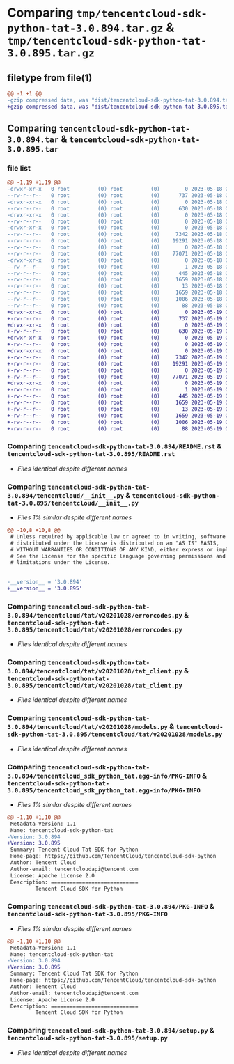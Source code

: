 # Comparing `tmp/tencentcloud-sdk-python-tat-3.0.894.tar.gz` & `tmp/tencentcloud-sdk-python-tat-3.0.895.tar.gz`

## filetype from file(1)

```diff
@@ -1 +1 @@
-gzip compressed data, was "dist/tencentcloud-sdk-python-tat-3.0.894.tar", last modified: Thu May 18 00:36:40 2023, max compression
+gzip compressed data, was "dist/tencentcloud-sdk-python-tat-3.0.895.tar", last modified: Fri May 19 03:00:02 2023, max compression
```

## Comparing `tencentcloud-sdk-python-tat-3.0.894.tar` & `tencentcloud-sdk-python-tat-3.0.895.tar`

### file list

```diff
@@ -1,19 +1,19 @@
-drwxr-xr-x   0 root         (0) root         (0)        0 2023-05-18 00:36:40.000000 tencentcloud-sdk-python-tat-3.0.894/
--rw-r--r--   0 root         (0) root         (0)      737 2023-05-18 00:36:40.000000 tencentcloud-sdk-python-tat-3.0.894/README.rst
-drwxr-xr-x   0 root         (0) root         (0)        0 2023-05-18 00:36:40.000000 tencentcloud-sdk-python-tat-3.0.894/tencentcloud/
--rw-r--r--   0 root         (0) root         (0)      630 2023-05-18 00:36:40.000000 tencentcloud-sdk-python-tat-3.0.894/tencentcloud/__init__.py
-drwxr-xr-x   0 root         (0) root         (0)        0 2023-05-18 00:36:40.000000 tencentcloud-sdk-python-tat-3.0.894/tencentcloud/tat/
--rw-r--r--   0 root         (0) root         (0)        0 2023-05-18 00:36:40.000000 tencentcloud-sdk-python-tat-3.0.894/tencentcloud/tat/__init__.py
-drwxr-xr-x   0 root         (0) root         (0)        0 2023-05-18 00:36:40.000000 tencentcloud-sdk-python-tat-3.0.894/tencentcloud/tat/v20201028/
--rw-r--r--   0 root         (0) root         (0)     7342 2023-05-18 00:36:40.000000 tencentcloud-sdk-python-tat-3.0.894/tencentcloud/tat/v20201028/errorcodes.py
--rw-r--r--   0 root         (0) root         (0)    19291 2023-05-18 00:36:40.000000 tencentcloud-sdk-python-tat-3.0.894/tencentcloud/tat/v20201028/tat_client.py
--rw-r--r--   0 root         (0) root         (0)        0 2023-05-18 00:36:40.000000 tencentcloud-sdk-python-tat-3.0.894/tencentcloud/tat/v20201028/__init__.py
--rw-r--r--   0 root         (0) root         (0)    77071 2023-05-18 00:36:40.000000 tencentcloud-sdk-python-tat-3.0.894/tencentcloud/tat/v20201028/models.py
-drwxr-xr-x   0 root         (0) root         (0)        0 2023-05-18 00:36:40.000000 tencentcloud-sdk-python-tat-3.0.894/tencentcloud_sdk_python_tat.egg-info/
--rw-r--r--   0 root         (0) root         (0)        1 2023-05-18 00:36:40.000000 tencentcloud-sdk-python-tat-3.0.894/tencentcloud_sdk_python_tat.egg-info/dependency_links.txt
--rw-r--r--   0 root         (0) root         (0)      445 2023-05-18 00:36:40.000000 tencentcloud-sdk-python-tat-3.0.894/tencentcloud_sdk_python_tat.egg-info/SOURCES.txt
--rw-r--r--   0 root         (0) root         (0)     1659 2023-05-18 00:36:40.000000 tencentcloud-sdk-python-tat-3.0.894/tencentcloud_sdk_python_tat.egg-info/PKG-INFO
--rw-r--r--   0 root         (0) root         (0)       13 2023-05-18 00:36:40.000000 tencentcloud-sdk-python-tat-3.0.894/tencentcloud_sdk_python_tat.egg-info/top_level.txt
--rw-r--r--   0 root         (0) root         (0)     1659 2023-05-18 00:36:40.000000 tencentcloud-sdk-python-tat-3.0.894/PKG-INFO
--rw-r--r--   0 root         (0) root         (0)     1006 2023-05-18 00:36:40.000000 tencentcloud-sdk-python-tat-3.0.894/setup.py
--rw-r--r--   0 root         (0) root         (0)       88 2023-05-18 00:36:40.000000 tencentcloud-sdk-python-tat-3.0.894/setup.cfg
+drwxr-xr-x   0 root         (0) root         (0)        0 2023-05-19 03:00:02.000000 tencentcloud-sdk-python-tat-3.0.895/
+-rw-r--r--   0 root         (0) root         (0)      737 2023-05-19 03:00:02.000000 tencentcloud-sdk-python-tat-3.0.895/README.rst
+drwxr-xr-x   0 root         (0) root         (0)        0 2023-05-19 03:00:02.000000 tencentcloud-sdk-python-tat-3.0.895/tencentcloud/
+-rw-r--r--   0 root         (0) root         (0)      630 2023-05-19 03:00:02.000000 tencentcloud-sdk-python-tat-3.0.895/tencentcloud/__init__.py
+drwxr-xr-x   0 root         (0) root         (0)        0 2023-05-19 03:00:02.000000 tencentcloud-sdk-python-tat-3.0.895/tencentcloud/tat/
+-rw-r--r--   0 root         (0) root         (0)        0 2023-05-19 03:00:02.000000 tencentcloud-sdk-python-tat-3.0.895/tencentcloud/tat/__init__.py
+drwxr-xr-x   0 root         (0) root         (0)        0 2023-05-19 03:00:02.000000 tencentcloud-sdk-python-tat-3.0.895/tencentcloud/tat/v20201028/
+-rw-r--r--   0 root         (0) root         (0)     7342 2023-05-19 03:00:02.000000 tencentcloud-sdk-python-tat-3.0.895/tencentcloud/tat/v20201028/errorcodes.py
+-rw-r--r--   0 root         (0) root         (0)    19291 2023-05-19 03:00:02.000000 tencentcloud-sdk-python-tat-3.0.895/tencentcloud/tat/v20201028/tat_client.py
+-rw-r--r--   0 root         (0) root         (0)        0 2023-05-19 03:00:02.000000 tencentcloud-sdk-python-tat-3.0.895/tencentcloud/tat/v20201028/__init__.py
+-rw-r--r--   0 root         (0) root         (0)    77071 2023-05-19 03:00:02.000000 tencentcloud-sdk-python-tat-3.0.895/tencentcloud/tat/v20201028/models.py
+drwxr-xr-x   0 root         (0) root         (0)        0 2023-05-19 03:00:02.000000 tencentcloud-sdk-python-tat-3.0.895/tencentcloud_sdk_python_tat.egg-info/
+-rw-r--r--   0 root         (0) root         (0)        1 2023-05-19 03:00:02.000000 tencentcloud-sdk-python-tat-3.0.895/tencentcloud_sdk_python_tat.egg-info/dependency_links.txt
+-rw-r--r--   0 root         (0) root         (0)      445 2023-05-19 03:00:02.000000 tencentcloud-sdk-python-tat-3.0.895/tencentcloud_sdk_python_tat.egg-info/SOURCES.txt
+-rw-r--r--   0 root         (0) root         (0)     1659 2023-05-19 03:00:02.000000 tencentcloud-sdk-python-tat-3.0.895/tencentcloud_sdk_python_tat.egg-info/PKG-INFO
+-rw-r--r--   0 root         (0) root         (0)       13 2023-05-19 03:00:02.000000 tencentcloud-sdk-python-tat-3.0.895/tencentcloud_sdk_python_tat.egg-info/top_level.txt
+-rw-r--r--   0 root         (0) root         (0)     1659 2023-05-19 03:00:02.000000 tencentcloud-sdk-python-tat-3.0.895/PKG-INFO
+-rw-r--r--   0 root         (0) root         (0)     1006 2023-05-19 03:00:02.000000 tencentcloud-sdk-python-tat-3.0.895/setup.py
+-rw-r--r--   0 root         (0) root         (0)       88 2023-05-19 03:00:02.000000 tencentcloud-sdk-python-tat-3.0.895/setup.cfg
```

### Comparing `tencentcloud-sdk-python-tat-3.0.894/README.rst` & `tencentcloud-sdk-python-tat-3.0.895/README.rst`

 * *Files identical despite different names*

### Comparing `tencentcloud-sdk-python-tat-3.0.894/tencentcloud/__init__.py` & `tencentcloud-sdk-python-tat-3.0.895/tencentcloud/__init__.py`

 * *Files 1% similar despite different names*

```diff
@@ -10,8 +10,8 @@
 # Unless required by applicable law or agreed to in writing, software
 # distributed under the License is distributed on an "AS IS" BASIS,
 # WITHOUT WARRANTIES OR CONDITIONS OF ANY KIND, either express or implied.
 # See the License for the specific language governing permissions and
 # limitations under the License.
 
 
-__version__ = '3.0.894'
+__version__ = '3.0.895'
```

### Comparing `tencentcloud-sdk-python-tat-3.0.894/tencentcloud/tat/v20201028/errorcodes.py` & `tencentcloud-sdk-python-tat-3.0.895/tencentcloud/tat/v20201028/errorcodes.py`

 * *Files identical despite different names*

### Comparing `tencentcloud-sdk-python-tat-3.0.894/tencentcloud/tat/v20201028/tat_client.py` & `tencentcloud-sdk-python-tat-3.0.895/tencentcloud/tat/v20201028/tat_client.py`

 * *Files identical despite different names*

### Comparing `tencentcloud-sdk-python-tat-3.0.894/tencentcloud/tat/v20201028/models.py` & `tencentcloud-sdk-python-tat-3.0.895/tencentcloud/tat/v20201028/models.py`

 * *Files identical despite different names*

### Comparing `tencentcloud-sdk-python-tat-3.0.894/tencentcloud_sdk_python_tat.egg-info/PKG-INFO` & `tencentcloud-sdk-python-tat-3.0.895/tencentcloud_sdk_python_tat.egg-info/PKG-INFO`

 * *Files 1% similar despite different names*

```diff
@@ -1,10 +1,10 @@
 Metadata-Version: 1.1
 Name: tencentcloud-sdk-python-tat
-Version: 3.0.894
+Version: 3.0.895
 Summary: Tencent Cloud Tat SDK for Python
 Home-page: https://github.com/TencentCloud/tencentcloud-sdk-python
 Author: Tencent Cloud
 Author-email: tencentcloudapi@tencent.com
 License: Apache License 2.0
 Description: ============================
         Tencent Cloud SDK for Python
```

### Comparing `tencentcloud-sdk-python-tat-3.0.894/PKG-INFO` & `tencentcloud-sdk-python-tat-3.0.895/PKG-INFO`

 * *Files 1% similar despite different names*

```diff
@@ -1,10 +1,10 @@
 Metadata-Version: 1.1
 Name: tencentcloud-sdk-python-tat
-Version: 3.0.894
+Version: 3.0.895
 Summary: Tencent Cloud Tat SDK for Python
 Home-page: https://github.com/TencentCloud/tencentcloud-sdk-python
 Author: Tencent Cloud
 Author-email: tencentcloudapi@tencent.com
 License: Apache License 2.0
 Description: ============================
         Tencent Cloud SDK for Python
```

### Comparing `tencentcloud-sdk-python-tat-3.0.894/setup.py` & `tencentcloud-sdk-python-tat-3.0.895/setup.py`

 * *Files identical despite different names*

